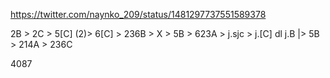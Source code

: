 https://twitter.com/naynko_209/status/1481297737551589378

2B > 2C > 5[C] (2)> 6[C] > 236B > X > 5B > 623A > j.sjc > j.[C] dl j.B |> 5B > 214A > 236C

4087
